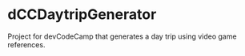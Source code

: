 # dCCDaytripGenerator
Project for devCodeCamp that generates a day trip using video game references.

